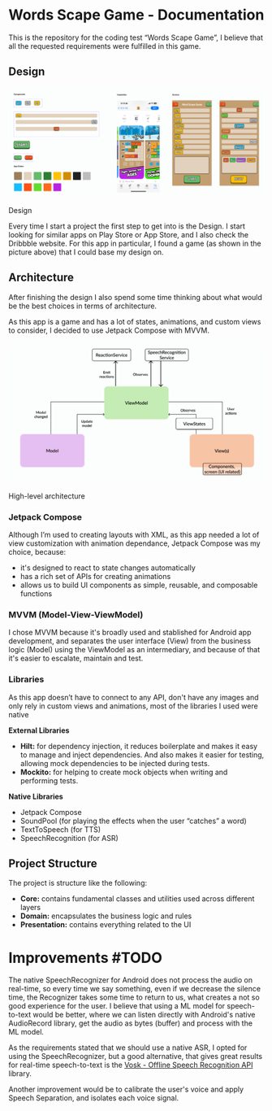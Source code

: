 # Words Scape Game - Documentation

This is the repository for the coding test “Words Scape Game”,  I believe that all the requested requirements were fulfilled in this game.

## Design

![Design](docs/design.png)

Design

Every time I start a project the first step to get into is the Design. I start looking for similar apps on Play Store or App Store, and I also check the Dribbble website. For this app in particular, I found a game (as shown in the picture above) that I could base my design on. 

## Architecture

After finishing the design I also spend some time thinking about what would be the best choices in terms of architecture. 

As this app is a game and has a lot of states, animations, and custom views to consider, I decided to use Jetpack Compose with MVVM. 

![high-level-architecture](docs/high-level-architecture.png)

High-level architecture

### Jetpack Compose

Although I’m used to creating layouts with XML, as this app needed a lot of view customization with animation dependance, Jetpack Compose was my choice, because:

- it's designed to react to state changes automatically
- has a rich set of APIs for creating animations
- allows us to build UI components as simple, reusable, and composable functions

### MVVM (Model-View-ViewModel)

I chose MVVM because it's broadly used and stablished for Android app development, and separates the user interface (View) from the business logic (Model) using the ViewModel as an intermediary, and because of that it's easier to escalate, maintain and test.

### Libraries

As this app doesn’t have to connect to any API, don't have any images and only rely in custom views and animations, most of the libraries I used were native

**External Libraries**

- **Hilt:** for dependency injection, it reduces boilerplate and makes it easy to manage and inject dependencies. And also makes it easier for testing, allowing mock dependencies to be injected during tests.
- **Mockito:** for helping to create mock objects when writing and performing tests.

**Native Libraries**

- Jetpack Compose
- SoundPool (for playing the effects when the user “catches” a word)
- TextToSpeech (for TTS)
- SpeechRecognition (for ASR)

## Project Structure

The project is structure like the following:

- **Core:** contains fundamental classes and utilities used across different layers
- **Domain:** encapsulates the business logic and rules
- **Presentation:** contains everything related to the UI

# Improvements #TODO

The native SpeechRecognizer for Android does not process the audio on real-time, so every time we say something, even if we decrease the silence time, the Recognizer takes some time to return to us, what creates a not so good experience for the user. I believe that using a ML model for speech-to-text would be better, where we can listen directly with Android's native AudioRecord library, get the audio as bytes (buffer) and process with the ML model.

As the requirements stated that we should use a native ASR, I opted for using the SpeechRecognizer, but a good alternative, that gives great results for real-time speech-to-text is the [Vosk - Offline Speech Recognition API](https://alphacephei.com/vosk/) library. 

Another improvement would be to calibrate the user's voice and apply Speech Separation, and isolates each voice signal.
